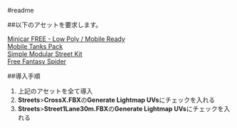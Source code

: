 #readme

##以下のアセットを要求します。

[Minicar FREE - Low Poly / Mobile Ready](https://www.assetstore.unity3d.com/#/content/7321
)  
[Mobile Tanks Pack](https://www.assetstore.unity3d.com/#/content/13148)  
[Simple Modular Street Kit](https://www.assetstore.unity3d.com/#/content/13811)  
[Free Fantasy Spider](https://www.assetstore.unity3d.com/#/content/10104)

##導入手順

1.  上記のアセットを全て導入
2.  **Streets**>**CrossX.FBX**の**Generate Lightmap UVs**にチェックを入れる
3.  **Streets**>**Street1Lane30m.FBX**の**Generate Lightmap UVs**にチェックを入れる